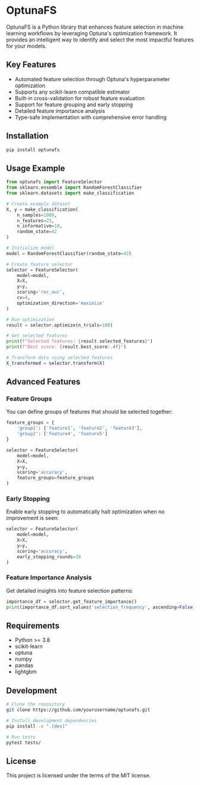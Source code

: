 # OptunaFS

OptunaFS is a Python library that enhances feature selection in machine learning workflows by leveraging Optuna's optimization framework. It provides an intelligent way to identify and select the most impactful features for your models.

## Key Features

- Automated feature selection through Optuna's hyperparameter optimization
- Supports any scikit-learn compatible estimator
- Built-in cross-validation for robust feature evaluation
- Support for feature grouping and early stopping
- Detailed feature importance analysis
- Type-safe implementation with comprehensive error handling

## Installation

```bash
pip install optunafs
```

## Usage Example

```python
from optunafs import FeatureSelector
from sklearn.ensemble import RandomForestClassifier
from sklearn.datasets import make_classification

# Create example dataset
X, y = make_classification(
    n_samples=1000, 
    n_features=25,
    n_informative=10,
    random_state=42
)

# Initialize model
model = RandomForestClassifier(random_state=42)

# Create feature selector
selector = FeatureSelector(
    model=model,
    X=X,
    y=y,
    scoring='roc_auc',
    cv=4,
    optimization_direction='maximize'
)

# Run optimization
result = selector.optimize(n_trials=100)

# Get selected features
print(f"Selected features: {result.selected_features}")
print(f"Best score: {result.best_score:.4f}")

# Transform data using selected features
X_transformed = selector.transform(X)
```

## Advanced Features

### Feature Groups

You can define groups of features that should be selected together:

```python
feature_groups = {
    'group1': ['feature1', 'feature2', 'feature3'],
    'group2': ['feature4', 'feature5']
}

selector = FeatureSelector(
    model=model,
    X=X,
    y=y,
    scoring='accuracy',
    feature_groups=feature_groups
)
```

### Early Stopping

Enable early stopping to automatically halt optimization when no improvement is seen:

```python
selector = FeatureSelector(
    model=model,
    X=X,
    y=y,
    scoring='accuracy',
    early_stopping_rounds=10
)
```

### Feature Importance Analysis

Get detailed insights into feature selection patterns:

```python
importance_df = selector.get_feature_importance()
print(importance_df.sort_values('selection_frequency', ascending=False))
```

## Requirements

- Python >= 3.8
- scikit-learn
- optuna
- numpy
- pandas
- lightgbm

## Development

```bash
# Clone the repository
git clone https://github.com/yourusername/optunafs.git

# Install development dependencies
pip install -e ".[dev]"

# Run tests
pytest tests/
```

## License

This project is licensed under the terms of the MIT license.